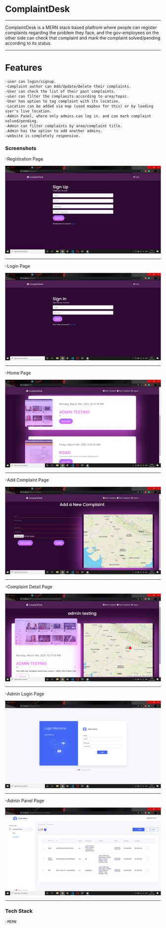 # ComplaintDesk

---
ComplaintDesk is a MERN stack based platfrom where people can register complaints regarding the problem they face, and the gov-employees on the other side can check that complaint and mark the complaint solved/pending according to its status.


---

# Features
    -user can login/signup. 
    -Complaint author can Add/Update/Delete their complaints.
    -User can check the list of their past complaints.
    -user can filter the complanits according to area/topic.
    -User has option to tag complaint with its location.
    -Location can be added via map (used mapbox for this) or by loading user's live location.
    -Admin Panel, where only admins can log in. and can mark complaint solved/pending.
    -Admin can filter complaints by area/complaint title.
    -Admin has the option to add another admins.
    -website is completely responsive.

### Screenshots

-Registration Page

![Register Screen](images/Signup.png)


---

-Login Page

![Login Screen](images/Login.png)

---

-Home Page

![Home Screen](images/home.png)

---
-Add Complaint Page

![Add Complaint Screen](images/Add_Complaint.png)

---

-Complaint Detail Page

![Complaint Detail Screen](images/complaint_detail.png)

---

-Admin Login Page

![Admin Login Screen](images/admin_login.png)

---

-Admin Panel Page

![Admin Panel Screen](images/admin_panel.png)

---

### Tech Stack
    -MERN

